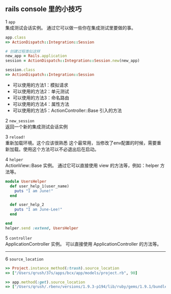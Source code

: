 ## rails console 里的小技巧

1 `app`  
集成测试会话实例。
通过它可以做一些你在集成测试里要做的事。

```ruby
app.class
=> ActionDispatch::Integration::Session

# 创建过程类似这样
new_app = Rails.application
session = ActionDispatch::Integration::Session.new(new_app)

session.class
=> ActionDispatch::Integration::Session
```

- 可以使用的方法1：模拟请求
- 可以使用的方法2：单元测试
- 可以使用的方法3：命名路由
- 可以使用的方法4：属性方法
- 可以使用的方法5：ActionController::Base 引入的方法

2 `new_session`  
返回一个新的集成测试会话实例

3 `reload!`  
重新加载环境。这个应该很熟悉
这个最常用，当修改了env配置的时候，需要重新加载。使用这个方法可以不必退出后在启动。

4 `helper`  
ActionView::Base 实例。
通过它可以直接使用 view 的方法等，例如：helper 方法等。

```ruby
module UsersHelper
  def user_help_1(user_name)
    puts "I am June!"
  end

  def user_help_2
    puts "I am June-Lee!"
  end

end
helper.send :extend, UsersHelper
```

5 `controller`  
ApplicationController 实例。
可以直接使用 ApplicationController 的方法等。

---

6 `source_location`

```ruby
>> Project.instance_method(:trash).source_location
=> ["/Users/qrush/37s/apps/bcx/app/models/project.rb", 90]

>> app.method(:get).source_location
=> ["/Users/qrush/.rbenv/versions/1.9.3-p194/lib/ruby/gems/1.9.1/bundler/gems/rails-7d95b814583b/actionpack/lib/action_dispatch/testing/integration.rb", 32]
```
